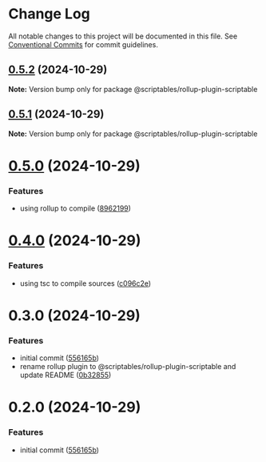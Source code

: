 # Change Log

All notable changes to this project will be documented in this file.
See [Conventional Commits](https://conventionalcommits.org) for commit guidelines.

## [0.5.2](https://github.com/taoyuan/scriptables/compare/@scriptables/rollup-plugin-scriptable@0.5.1...@scriptables/rollup-plugin-scriptable@0.5.2) (2024-10-29)

**Note:** Version bump only for package @scriptables/rollup-plugin-scriptable





## [0.5.1](https://github.com/taoyuan/scriptables/compare/@scriptables/rollup-plugin-scriptable@0.5.0...@scriptables/rollup-plugin-scriptable@0.5.1) (2024-10-29)

**Note:** Version bump only for package @scriptables/rollup-plugin-scriptable





# [0.5.0](https://github.com/taoyuan/scriptables/compare/@scriptables/rollup-plugin-scriptable@0.4.0...@scriptables/rollup-plugin-scriptable@0.5.0) (2024-10-29)


### Features

* using rollup to compile ([8962199](https://github.com/taoyuan/scriptables/commit/8962199e57b1b05ede55dea81da7588396eb91f4))





# [0.4.0](https://github.com/taoyuan/scriptables/compare/@scriptables/rollup-plugin-scriptable@0.3.0...@scriptables/rollup-plugin-scriptable@0.4.0) (2024-10-29)


### Features

* using tsc to compile sources ([c096c2e](https://github.com/taoyuan/scriptables/commit/c096c2eb4f4dee106c7e812323c3c659c4659b5c))





# 0.3.0 (2024-10-29)


### Features

* initial commit ([556165b](https://github.com/taoyuan/scriptables/commit/556165b02cf3987a55e99080be2fb6c3ca12e7a7))
* rename rollup plugin to @scriptables/rollup-plugin-scriptable and update README ([0b32855](https://github.com/taoyuan/scriptables/commit/0b32855bd30ad9e473724a19ac7de63553348d87))





# 0.2.0 (2024-10-29)


### Features

* initial commit ([556165b](https://github.com/taoyuan/scriptables/commit/556165b02cf3987a55e99080be2fb6c3ca12e7a7))
